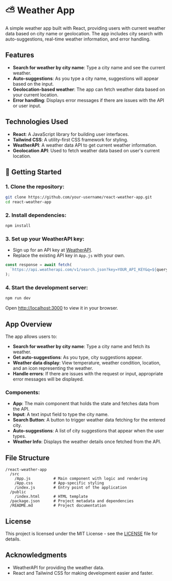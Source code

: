 # ⛅ Weather App

A simple weather app built with React, providing users with current weather data based on city name or geolocation. The app includes city search with auto-suggestions, real-time weather information, and error handling.

## Features

- **Search for weather by city name**: Type a city name and see the current weather.
- **Auto-suggestions**: As you type a city name, suggestions will appear based on the input.
- **Geolocation-based weather**: The app can fetch weather data based on your current location.
- **Error handling**: Displays error messages if there are issues with the API or user input.

## Technologies Used

- **React**: A JavaScript library for building user interfaces.
- **Tailwind CSS**: A utility-first CSS framework for styling.
- **WeatherAPI**: A weather data API to get current weather information.
- **Geolocation API**: Used to fetch weather data based on user's current location.

## 🚀 Getting Started

### 1. Clone the repository:

```bash
git clone https://github.com/your-username/react-weather-app.git
cd react-weather-app
```

### 2. Install dependencies:

```bash
npm install
```

### 3. Set up your WeatherAPI key:

- Sign up for an API key at [WeatherAPI](https://www.weatherapi.com/).
- Replace the existing API key in `App.js` with your own.

```js
const response = await fetch(
  `https://api.weatherapi.com/v1/search.json?key=YOUR_API_KEY&q=${query}`
);
```

### 4. Start the development server:

```bash
npm run dev
```

Open [http://localhost:3000](http://localhost:3000) to view it in your browser.

## App Overview

The app allows users to:

- **Search for weather by city name**: Type a city name and fetch its weather.
- **Get auto-suggestions**: As you type, city suggestions appear.
- **Weather data display**: View temperature, weather condition, location, and an icon representing the weather.
- **Handle errors**: If there are issues with the request or input, appropriate error messages will be displayed.

### Components:

- **App**: The main component that holds the state and fetches data from the API.
- **Input**: A text input field to type the city name.
- **Search Button**: A button to trigger weather data fetching for the entered city.
- **Auto-suggestions**: A list of city suggestions that appear when the user types.
- **Weather Info**: Displays the weather details once fetched from the API.

## File Structure

```
/react-weather-app
  /src
    /App.js          # Main component with logic and rendering
    /App.css         # App-specific styling
    /index.js        # Entry point of the application
  /public
    /index.html      # HTML template
  /package.json      # Project metadata and dependencies
  /README.md         # Project documentation
```

## License

This project is licensed under the MIT License - see the [LICENSE](LICENSE) file for details.

## Acknowledgments

- WeatherAPI for providing the weather data.
- React and Tailwind CSS for making development easier and faster.

